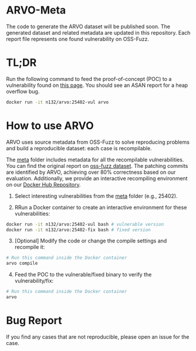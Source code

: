 # ARVO-Meta

The code to generate the ARVO dataset will be published soon. The generated dataset and related metadata are updated in this repository. Each report file represents one found vulnerability on OSS-Fuzz.

# TL;DR

Run the following command to feed the proof-of-concept (POC) to a vulnerability found on [this page][3]. You should see an ASAN report for a heap overflow bug.


```bash
docker run -it n132/arvo:25402-vul arvo
```

# How to use ARVO


ARVO uses source metadata from OSS-Fuzz to solve reproducing problems and build a reproducible dataset: each case is recompilable.


The [meta][0] folder includes metadata for all the recompilable vulnerabilities. You can find the original report on [oss-fuzz dataset][1]. The patching commits are identified by ARVO, achieving over 80% correctness based on our evaluation. Additionally, we provide an interactive recompiling environment on our [Docker Hub Repository][2].

1. Select interesting vulnerabilities from the [meta][0] folder (e.g., 25402).

2. RRun a Docker container to create an interactive environment for these vulnerabilities:

```bash
docker run -it n132/arvo:25402-vul bash # vulnerable version
docker run -it n132/arvo:25402-fix bash # fixed version
```
3. [Optional] Modify the code or change the compile settings and recompile it:

```bash
# Run this command inside the Docker container
arvo compile
```
4. Feed the POC to the vulnerable/fixed binary to verify the vulnerability/fix:
```bash
# Run this command inside the Docker container
arvo
```

# Bug Report

If you find any cases that are not reproducible, please open an issue for the case.


[0]: ./meta
[1]: https://bugs.chromium.org/p/oss-fuzz/issues/list
[2]: https://hub.docker.com/repository/docker/n132/arvo/general
[3]: https://bugs.chromium.org/p/oss-fuzz/issues/detail?id=25402&q=25402&can=2
[4]: https://x.com/moyix/status/1788943761352888777
